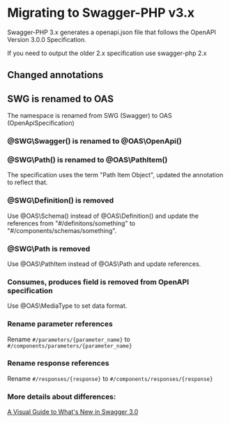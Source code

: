 # Migrating to Swagger-PHP v3.x

Swagger-PHP 3.x generates a openapi.json file that follows the OpenAPI Version 3.0.0 Specification.

If you need to output the older 2.x specification use swagger-php 2.x

## Changed annotations

## SWG is renamed to OAS
The namespace is renamed from SWG (Swagger) to OAS (OpenApiSpecification)
### @SWG\Swagger() is renamed to @OAS\OpenApi()

### @SWG\Path() is renamed to @OAS\PathItem()
The specification uses the term "Path Item Object", updated the annotation to reflect that.

### @SWG\Definition() is removed
Use @OAS\Schema() instead of @OAS\Definition() and update the references from "#/definitons/something" to "#/components/schemas/something".

### @SWG\Path is removed
Use @OAS\PathItem instead of @OAS\Path and update references.

### Consumes, produces field is removed from OpenAPI specification
Use @OAS\MediaType to set data format.

### Rename parameter references
Rename `#/parameters/{parameter_name}` to `#/components/parameters/{parameter_name}`

### Rename response references
Rename `#/responses/{response}` to `#/components/responses/{response}`

### More details about differences:

[A Visual Guide to What's New in Swagger 3.0](https://blog.readme.io/an-example-filled-guide-to-swagger-3-2/)
